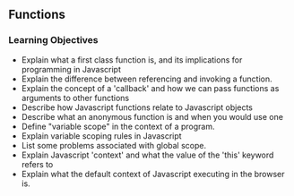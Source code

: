 ## Functions

### Learning Objectives

- Explain what a first class function is, and its implications for programming in Javascript
- Explain the difference between referencing and invoking a function.
- Explain the concept of a 'callback' and how we can pass functions as arguments to other functions
- Describe how Javascript functions relate to Javascript objects
- Describe what an anonymous function is and when you would use one
- Define "variable scope" in the context of a program.
- Explain variable scoping rules in Javascript
- List some problems associated with global scope.
- Explain Javascript 'context' and what the value of the 'this' keyword refers to
- Explain what the default context of Javascript executing in the browser is.
